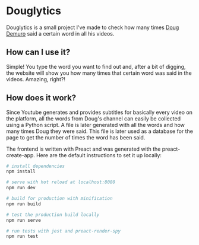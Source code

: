 # Douglytics

Douglytics is a small project I've made to check how many times [Doug Demuro](https://www.youtube.com/channel/UCsqjHFMB_JYTaEnf_vmTNqg) said a certain word in all his videos.

## How can I use it?

Simple! You type the word you want to find out and, after a bit of digging, the website will show you how many times that certain word was said in the videos. Amazing, right?!

## How does it work?

Since Youtube generates and provides subtitles for basically every video on the platform, all the words from Doug's channel can easily be collected using a Python script. A file is later generated with all the words and how many times Doug they were said. This file is later used as a database for the page to get the number of times the word has been said.

The frontend is written with Preact and was generated with the preact-create-app. Here are the default instructions to set it up locally:
``` bash
# install dependencies
npm install

# serve with hot reload at localhost:8080
npm run dev

# build for production with minification
npm run build

# test the production build locally
npm run serve

# run tests with jest and preact-render-spy 
npm run test
```